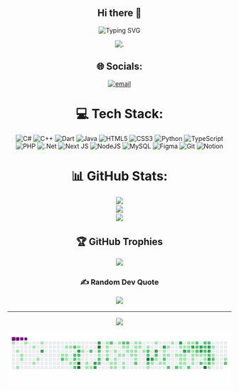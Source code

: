 <div align="center">

## Hi there 👋

![Typing SVG](https://readme-typing-svg.demolab.com?font=Fira+Code&weight=600&size=25&duration=3000&pause=1000&center=true&width=435&lines=Hello+World!+I'm+NuTan+KIT;IT+in+UEH+University)

![.](https://camo.githubusercontent.com/ceb89e19c6613a8ee6dd42456d75fc67b205745b58a0a35c6ab041af04d65975/68747470733a2f2f692e726564642e69742f7371386c32356a3972747665312e676966)


## 🌐 Socials:
[![email](https://img.shields.io/badge/Email-D14836?logo=gmail&logoColor=white)](mailto:hsntk1610@gmail.com) 

# 💻 Tech Stack:
![C#](https://img.shields.io/badge/c%23-%23239120.svg?style=for-the-badge&logo=csharp&logoColor=white) 
![C++](https://img.shields.io/badge/c++-%2300599C.svg?style=for-the-badge&logo=c%2B%2B&logoColor=white) 
![Dart](https://img.shields.io/badge/dart-%230175C2.svg?style=for-the-badge&logo=dart&logoColor=white) 
![Java](https://img.shields.io/badge/java-%23ED8B00.svg?style=for-the-badge&logo=openjdk&logoColor=white) 
![HTML5](https://img.shields.io/badge/html5-%23E34F26.svg?style=for-the-badge&logo=html5&logoColor=white) 
![CSS3](https://img.shields.io/badge/css3-%231572B6.svg?style=for-the-badge&logo=css3&logoColor=white) 
![Python](https://img.shields.io/badge/python-3670A0?style=for-the-badge&logo=python&logoColor=ffdd54) 
![TypeScript](https://img.shields.io/badge/typescript-%23007ACC.svg?style=for-the-badge&logo=typescript&logoColor=white) 
![PHP](https://img.shields.io/badge/php-%23777BB4.svg?style=for-the-badge&logo=php&logoColor=white) 
![.Net](https://img.shields.io/badge/.NET-5C2D91?style=for-the-badge&logo=.net&logoColor=white) 
![Next JS](https://img.shields.io/badge/Next-black?style=for-the-badge&logo=next.js&logoColor=white) 
![NodeJS](https://img.shields.io/badge/node.js-6DA55F?style=for-the-badge&logo=node.js&logoColor=white) 
![MySQL](https://img.shields.io/badge/mysql-4479A1.svg?style=for-the-badge&logo=mysql&logoColor=white) 
![Figma](https://img.shields.io/badge/figma-%23F24E1E.svg?style=for-the-badge&logo=figma&logoColor=white) 
![Git](https://img.shields.io/badge/git-%23F05033.svg?style=for-the-badge&logo=git&logoColor=white) 
![Notion](https://img.shields.io/badge/Notion-%23000000.svg?style=for-the-badge&logo=notion&logoColor=white) 

# 📊 GitHub Stats:
![](https://github-readme-stats.vercel.app/api?username=nguyentankhiem1610&theme=dark&hide_border=false&include_all_commits=false&count_private=false)<br/>
![](https://nirzak-streak-stats.vercel.app/?user=nguyentankhiem1610&theme=dark&hide_border=false)<br/>
![](https://github-readme-stats.vercel.app/api/top-langs/?username=nguyentankhiem1610&theme=dark&hide_border=false&include_all_commits=false&count_private=false&layout=compact)

## 🏆 GitHub Trophies
![](https://github-profile-trophy.vercel.app/?username=nguyentankhiem1610&theme=radical&no-frame=false&no-bg=true&margin-w=4)

### ✍️ Random Dev Quote
![](https://quotes-github-readme.vercel.app/api?type=horizontal&theme=radical)

---
[![](https://visitcount.itsvg.in/api?id=nguyentankhiem1610&icon=0&color=0)](https://visitcount.itsvg.in)

![snake gif](https://raw.githubusercontent.com/Platane/snk/output/github-contribution-grid-snake.gif)

</div>
